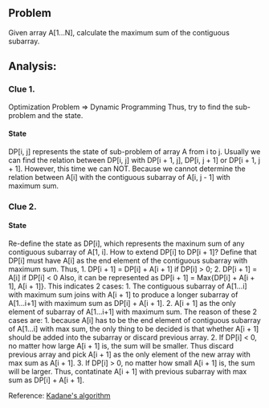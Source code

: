 ## Problem

Given array A[1...N], calculate the maximum sum of the contiguous subarray.

## Analysis:

### Clue 1.
Optimization Problem => Dynamic Programming
Thus, try to find the sub-problem and the state.

#### State

DP[i, j] represents the state of sub-problem of array A from i to j.
Usually we can find the relation between DP[i, j] with DP[i + 1, j], DP[i, j + 1] or DP[i + 1, j + 1].
However, this time we can NOT. Because we cannot determine the relation between A[i] with the contiguous subarray of A[i, j - 1] with maximum sum.

### Clue 2.

#### State

Re-define the state as DP[i], which represents the maxinum sum of any contiguous subarray of A[1, i]. 
How to extend DP[i] to DP[i + 1]?
Define that DP[i] must have A[i] as the end element of the contiguous subarray with maximum sum.
Thus,
    1. DP[i + 1] = DP[i] + A[i + 1] if DP[i] > 0;
    2. DP[i + 1] = A[i] if DP[i] < 0
Also, it can be represented as DP[i + 1] = Max{DP[i] + A[i + 1], A[i + 1]}.
This indicates 2 cases:
    1. The contiguous subarray of A[1...i] with maximum sum joins with A[i + 1] to produce a longer subarray of A[1...i+1] with maximum sum as DP[i] + A[i + 1].
    2. A[i + 1] as the only element of subarray of A[1...i+1] with maximum sum.
The reason of these 2 cases are:
    1. because A[i] has to be the end element of contiguous subarray of A[1...i] with max sum, the only thing to be decided is that whether A[i + 1] should be added into the subarray or discard previous array.
    2. If DP[i] < 0, no matter how large A[i + 1] is, the sum will be smaller. Thus discard previous array and pick A[i + 1] as the only element of the new array with max sum as A[i + 1].
    3. If DP[i] > 0, no matter how small A[i + 1] is, the sum will be larger. Thus, contatinate A[i + 1] with previous subarray with max sum as DP[i] + A[i + 1].

Reference:
[Kadane's algorithm](https://en.wikipedia.org/wiki/Maximum_subarray_problem)
